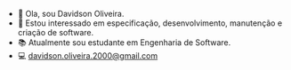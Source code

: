 - 👋 Ola, sou Davidson Oliveira.
- 👀 Estou interessado em especificação, desenvolvimento, manutenção e criação de software.
- 📚 Atualmente sou estudante em Engenharia de Software.
- 💻 davidson.oliveira.2000@gmail.com
  

<!---
dev-davidson/dev-davidson is a ✨ special ✨ repository because its `README.md` (this file) appears on your GitHub profile.
You can click the Preview link to take a look at your changes.
--->


